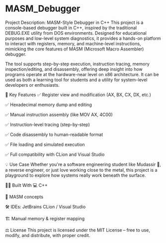 # MASM_Debugger
Project Description: MASM-Style Debugger in C++
This project is a console-based debugger built in C++, inspired by the traditional DEBUG.EXE utility from DOS environments. Designed for educational purposes and low-level system diagnostics, it provides a hands-on platform to interact with registers, memory, and machine-level instructions, mimicking the core features of MASM (Microsoft Macro Assembler) debugger.

The tool supports step-by-step execution, instruction tracing, memory inspection/editing, and disassembly, offering deep insight into how programs operate at the hardware-near level on x86 architecture. It can be used as both a learning tool for students and a utility for system-level developers or enthusiasts.

🔧 Key Features
✅ Register view and modification (AX, BX, CX, DX, etc.)

✅ Hexadecimal memory dump and editing

✅ Manual instruction assembly (like MOV AX, 4C00)

✅ Instruction-level tracing (step-by-step)

✅ Code disassembly to human-readable format

✅ File loading and simulated execution

✅ Full compatibility with CLion and Visual Studio

💡 Use Case
Whether you're a software engineering student like Mudassir 💙, a reverse engineer, or just love working close to the metal, this project is a playground to explore how systems really work beneath the surface.

👨‍💻 Built With
💻 C++

🧠 MASM concepts

🛠️ IDEs: JetBrains CLion / Visual Studio

🏗️ Manual memory & register mapping

⚖️ License
This project is licensed under the MIT License – free to use, modify, and distribute, with proper credit.

